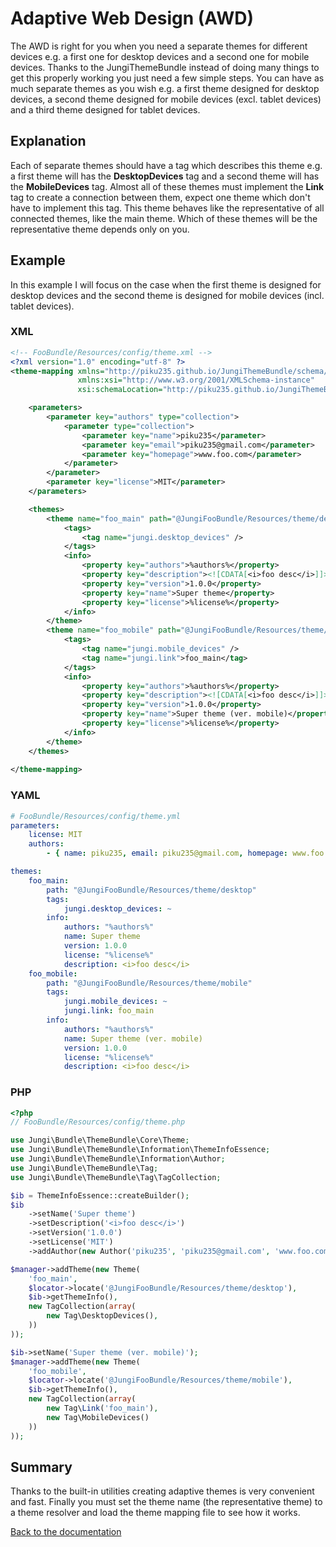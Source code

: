 Adaptive Web Design (AWD)
=========================

The AWD is right for you when you need a separate themes for different devices e.g. a first one for desktop devices
and a second one for mobile devices. Thanks to the JungiThemeBundle instead of doing many things to get this properly
working you just need a few simple steps. You can have as much separate themes as you wish e.g. a first theme designed
for desktop devices, a second theme designed for mobile devices (excl. tablet devices) and a third theme designed for
tablet devices.

Explanation
-----------

Each of separate themes should have a tag which describes this theme e.g. a first theme will has the **DesktopDevices**
tag and a second theme will has the **MobileDevices** tag. Almost all of these themes must implement the **Link** tag
to create a connection between them, expect one theme which don't have to implement this tag. This theme behaves like
the representative of all connected themes, like the main theme. Which of these themes will be the representative theme
depends only on you.

Example
-------

In this example I will focus on the case when the first theme is designed for desktop devices and the second theme is
designed for mobile devices (incl. tablet devices).

### XML

```xml
<!-- FooBundle/Resources/config/theme.xml -->
<?xml version="1.0" encoding="utf-8" ?>
<theme-mapping xmlns="http://piku235.github.io/JungiThemeBundle/schema/theme-mapping"
               xmlns:xsi="http://www.w3.org/2001/XMLSchema-instance"
               xsi:schemaLocation="http://piku235.github.io/JungiThemeBundle/schema/theme-mapping https://raw.githubusercontent.com/piku235/JungiThemeBundle/master/Mapping/Loader/schema/theme-1.0.xsd">

    <parameters>
        <parameter key="authors" type="collection">
            <parameter type="collection">
                <parameter key="name">piku235</parameter>
                <parameter key="email">piku235@gmail.com</parameter>
                <parameter key="homepage">www.foo.com</parameter>
            </parameter>
        </parameter>
        <parameter key="license">MIT</parameter>
    </parameters>

    <themes>
        <theme name="foo_main" path="@JungiFooBundle/Resources/theme/desktop">
            <tags>
                <tag name="jungi.desktop_devices" />
            </tags>
            <info>
                <property key="authors">%authors%</property>
                <property key="description"><![CDATA[<i>foo desc</i>]]></property>
                <property key="version">1.0.0</property>
                <property key="name">Super theme</property>
                <property key="license">%license%</property>
            </info>
        </theme>
        <theme name="foo_mobile" path="@JungiFooBundle/Resources/theme/mobile">
            <tags>
                <tag name="jungi.mobile_devices" />
                <tag name="jungi.link">foo_main</tag>
            </tags>
            <info>
                <property key="authors">%authors%</property>
                <property key="description"><![CDATA[<i>foo desc</i>]]></property>
                <property key="version">1.0.0</property>
                <property key="name">Super theme (ver. mobile)</property>
                <property key="license">%license%</property>
            </info>
        </theme>
    </themes>
    
</theme-mapping>
```

### YAML

```yml
# FooBundle/Resources/config/theme.yml
parameters:
    license: MIT
    authors:
        - { name: piku235, email: piku235@gmail.com, homepage: www.foo.com }

themes:
    foo_main:
        path: "@JungiFooBundle/Resources/theme/desktop"
        tags:
            jungi.desktop_devices: ~
        info:
            authors: "%authors%"
            name: Super theme
            version: 1.0.0
            license: "%license%"
            description: <i>foo desc</i>
    foo_mobile:
        path: "@JungiFooBundle/Resources/theme/mobile"
        tags:
            jungi.mobile_devices: ~
            jungi.link: foo_main
        info:
            authors: "%authors%"
            name: Super theme (ver. mobile)
            version: 1.0.0
            license: "%license%"
            description: <i>foo desc</i>

```

### PHP

```php
<?php
// FooBundle/Resources/config/theme.php

use Jungi\Bundle\ThemeBundle\Core\Theme;
use Jungi\Bundle\ThemeBundle\Information\ThemeInfoEssence;
use Jungi\Bundle\ThemeBundle\Information\Author;
use Jungi\Bundle\ThemeBundle\Tag;
use Jungi\Bundle\ThemeBundle\Tag\TagCollection;

$ib = ThemeInfoEssence::createBuilder();
$ib
    ->setName('Super theme')
    ->setDescription('<i>foo desc</i>')
    ->setVersion('1.0.0')
    ->setLicense('MIT')
    ->addAuthor(new Author('piku235', 'piku235@gmail.com', 'www.foo.com'));

$manager->addTheme(new Theme(
    'foo_main',
    $locator->locate('@JungiFooBundle/Resources/theme/desktop'),
    $ib->getThemeInfo(),
    new TagCollection(array(
        new Tag\DesktopDevices(),
    ))
));

$ib->setName('Super theme (ver. mobile)');
$manager->addTheme(new Theme(
    'foo_mobile',
    $locator->locate('@JungiFooBundle/Resources/theme/mobile'),
    $ib->getThemeInfo(),
    new TagCollection(array(
        new Tag\Link('foo_main'),
        new Tag\MobileDevices()
    ))
));
```

Summary
-------

Thanks to the built-in utilities creating adaptive themes is very convenient and fast. Finally you must set the theme
name (the representative theme) to a theme resolver and load the theme mapping file to see how it works.

[Back to the documentation](https://github.com/piku235/JungiThemeBundle/blob/master/Resources/doc/index.md)